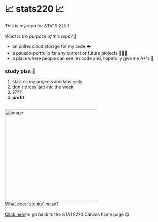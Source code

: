 # 📈 stats220 📈 #

This is my repo for STATS 220!! \
\
*What is the purpose of this repo?* 🤔

- an online cloud storage for my code ☁️
- a psuedo-portfolio for any current or future projects 🧑🏼‍💻
- a place where people can see my code and, hopefully give me A+'s 🤭

### study plan 📖 ### 
1. start on my projects and labs early
2. don't stress late into the week
3. ????
4. **profit**

\
<img src="https://i.kym-cdn.com/entries/icons/original/000/029/959/Screen_Shot_2019-06-05_at_1.26.32_PM.jpg" alt="image" width="300" height="auto">\
[What does 'stonks' mean?](https://knowyourmeme.com/memes/stonks)
\
\
[Click here](https://canvas.auckland.ac.nz/courses/106054) to go back to the STATS220 Canvas home page 😋